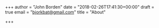 +++
author = "John Borden"
date = "2018-02-26T17:41:30+00:00"
draft = true
email = "bjorkbat@gmail.com"
title = "About"

+++
